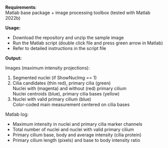 **Requirements**:<br>
Matlab base package + image processing toolbox (tested with Matlab 2022b)

**Usage:**
  - Download the repository and unzip the sample image
  - Run the Matlab script (double click file and press green arrow in Matlab)
  - Refer to detailed instructions in the script file

**Output:**

Images (maximum intensity projections):
   1) Segmented nuclei (if ShowNucImg == 1)
   2) Cilia candidates (thin red), primary cilia (green)<br>
      Nuclei with (magenta) and without (red) primary cilium<br>
      Nuclei centroids (blue), primary cilia bases (yellow)
   3) Nuclei with valid primary cilium (blue)<br>
      Color-coded main measurement centered on cilia bases

Matlab log:
  - Maximum intensity in nuclei and primary cilia marker channels
  - Total number of nuclei and nuclei with valid primary cilium
  - Primary cilium base, body and average intensity (cilia protein)
  - Primary cilium length (pixels) and base to body intensity ratio

